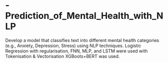 # -Prediction_of_Mental_Health_with_NLP
Develop a model that classifies text into different mental health categories (e.g., Anxiety, Depression, Stress) using NLP techniques. Logistic Regression with regularisation, FNN, MLP, and LSTM were used with Tokenisation &amp; Vectorisation XGBoots+BERT was used.
